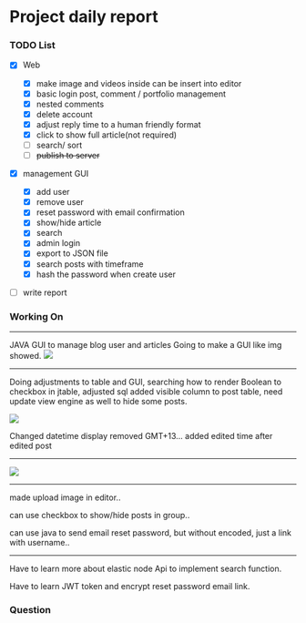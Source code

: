 # Project daily report

### TODO List
- [x] Web 
	- [x] make image and videos inside can be insert into editor
	- [x] basic login post, comment / portfolio management
	- [x] nested comments
	- [x] delete account
	- [x] adjust reply time to a human friendly format
	- [x] click to show full article(not required)
	- [ ] search/ sort
	- [ ] ~~publish to server~~
- [x] management GUI 
	- [x] add user
	- [x] remove user
	- [x] reset password with email confirmation
	- [x] show/hide article
	- [x] search
	- [x] admin login
	- [x] export to JSON file
	- [x] search posts with timeframe
	- [x] hash the password when create user
- [ ] write report 



### Working On

---



JAVA GUI to manage blog user and articles 
Going to make a GUI like img showed.
<img src="https://i.imgur.com/zIufqc9.jpg"  />

---



Doing adjustments to table and GUI, searching how to render Boolean to checkbox in jtable, adjusted sql added visible column to post table, need update view engine as well to hide some posts. 

![](https://i.imgur.com/yvOVQWQ.png)

Changed datetime display removed GMT+13...
added edited time after edited post

---

![](https://i.ibb.co/YDZqsCD/Screenshot-2021-02-11-225209.png)


---

made upload image in editor..

can use checkbox to show/hide posts in group..

can use java to send email reset password, but without encoded, just a link with username..

---

Have to learn more about elastic node Api to implement search function.

Have to learn JWT token and encrypt reset password email link.








### Question 


